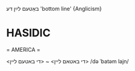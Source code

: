 באַטעם לײַן
דע
'bottom line'
{Anglicism}

HASIDIC
=======
= AMERICA = 

<די באטאם ליין> ~ <די באטעם ליין>
/də ˈbatəm lajn/